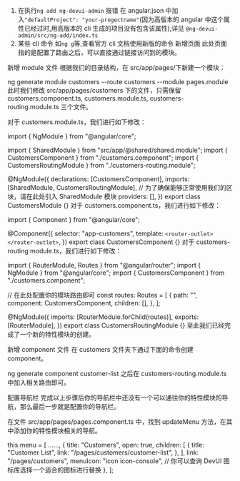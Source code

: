 1. 在执行`ng add ng-devui-admin` 报错
   在 angular.json 中加入`"defaultProject": "your-progectname"`(因为高版本的 angular 中这个属性已经过时,用高版本的 cli 生成的项目没有包含该属性),详见 `@ng-devui-admin/src/ng-add/index.ts`
2. 某些 cli 命令 如`ng g`等,查看官方 cli 文档使用新版的命令
   新增页面
   此处页面指的是配置了路由之后，可以直接通过链接访问到的模块。

新增 module 文件
根据我们的目录结构，在 src/app/pages/下新建一个模块：

ng generate module customers --route customers --module pages.module
此时我们修改 src/app/pages/customers 下的文件，只需保留 customers.component.ts, customers.module.ts, customers-routing.module.ts 三个文件。

对于 customers.module.ts，我们进行如下修改：

import { NgModule } from "@angular/core";

import { SharedModule } from "src/app/@shared/shared.module";
import { CustomersComponent } from "./customers.component";
import { CustomersRoutingModule } from "./customers-routing.module";

@NgModule({
declarations: [CustomersComponent],
imports: [SharedModule, CustomersRoutingModule], // 为了确保能够正常使用我们的区块，请在此处引入 SharedModule 模块
providers: [],
})
export class CustomersModule {}
对于 customers.component.ts，我们进行如下修改：

import { Component } from "@angular/core";

@Component({
selector: "app-customers",
template: `<router-outlet></router-outlet>`,
})
export class CustomersComponent {}
对于 customers-routing.module.ts，我们进行如下修改：

import { RouterModule, Routes } from "@angular/router";
import { NgModule } from "@angular/core";
import { CustomersComponent } from "./customers.component";

// 在此处配置你的模块路由即可
const routes: Routes = [
{
path: "",
component: CustomersComponent,
children: [],
},
];

@NgModule({
imports: [RouterModule.forChild(routes)],
exports: [RouterModule],
})
export class CustomersRoutingModule {}
至此我们已经完成了一个新的特性模块的创建。

新增 component 文件
在 customers 文件夹下通过下面的命令创建 component。

ng generate component customer-list
之后在 customers-routing.module.ts 中加入相关路由即可。

配置导航栏
完成以上步骤后你的导航栏中还没有一个可以通往你的特性模块的导航，那么最后一步就是配置你的导航栏。

在文件 src/app/pages/pages.component.ts 中，找到 updateMenu 方法，在其中添加你的特性模块相关的导航。

this.menu = [
......,
{
title: "Customers",
open: true,
children: [
{
title: "Customer List",
link: "/pages/customers/customer-list",
},
],
link: "/pages/customers",
menuIcon: "icon icon-console", // 你可以查询 DevUI 图标库选择一个适合的图标进行替换
},
];
